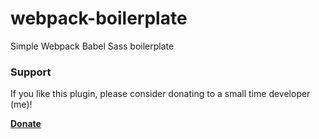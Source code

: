 # webpack-boilerplate
Simple Webpack Babel Sass boilerplate

### Support
If you like this plugin, please consider donating to a small time developer (me)!

**[Donate](https://www.paypal.com/cgi-bin/webscr?cmd=_s-xclick&hosted_button_id=2CQSKFWR9LREL&source=url)**
